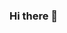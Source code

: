 ### Hi there 👋

<!--
**JayDrojas/JayDrojas** is a ✨ _special_ ✨ repository because its `README.md` (this file) appears on your GitHub profile.

Here are some ideas to get you started:

- 🔭 I’m currently working on my portfolio
- 🌱 I’m currently learning Data Structures and Algorithms
- 👯 I’m looking to collaborate on open source
- 🤔 I’m looking for help with 
- 💬 Ask me about ...Soft Skills
- 📫 How to reach me: damianxrojas@gmail.com
- 😄 Pronouns: He/Him
- ⚡ Fun fact: I love to play video games. 
-->
